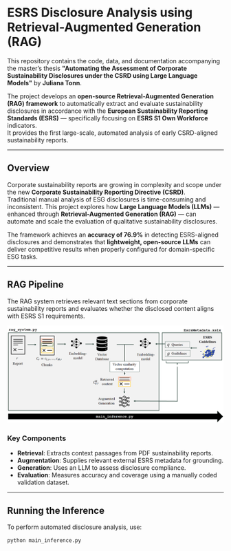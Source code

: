 # ESRS Disclosure Analysis using Retrieval-Augmented Generation (RAG)

This repository contains the code, data, and documentation accompanying the master’s thesis **"Automating the Assessment of Corporate Sustainability Disclosures under the CSRD using Large Language Models"** by **Juliana Tonn**.

The project develops an **open-source Retrieval-Augmented Generation (RAG) framework** to automatically extract and evaluate sustainability disclosures in accordance with the **European Sustainability Reporting Standards (ESRS)** — specifically focusing on **ESRS S1 Own Workforce** indicators.  
It provides the first large-scale, automated analysis of early CSRD-aligned sustainability reports.

---

## Overview

Corporate sustainability reports are growing in complexity and scope under the new **Corporate Sustainability Reporting Directive (CSRD)**.  
Traditional manual analysis of ESG disclosures is time-consuming and inconsistent. This project explores how **Large Language Models (LLMs)** — enhanced through **Retrieval-Augmented Generation (RAG)** — can automate and scale the evaluation of qualitative sustainability disclosures.

The framework achieves an **accuracy of 76.9%** in detecting ESRS-aligned disclosures and demonstrates that **lightweight, open-source LLMs** can deliver competitive results when properly configured for domain-specific ESG tasks.

---

## RAG Pipeline

The RAG system retrieves relevant text sections from corporate sustainability reports and evaluates whether the disclosed content aligns with ESRS S1 requirements.

<p align="center">
  <img src="thesis/rag_pipeline.png" alt="RAG Pipeline" width="700"/>
</p>

### Key Components
- **Retrieval**: Extracts context passages from PDF sustainability reports.
- **Augmentation**: Supplies relevant external ESRS metadata for grounding.
- **Generation**: Uses an LLM to assess disclosure compliance.
- **Evaluation**: Measures accuracy and coverage using a manually coded validation dataset.

---

## Running the Inference

To perform automated disclosure analysis, use:

```bash
python main_inference.py
